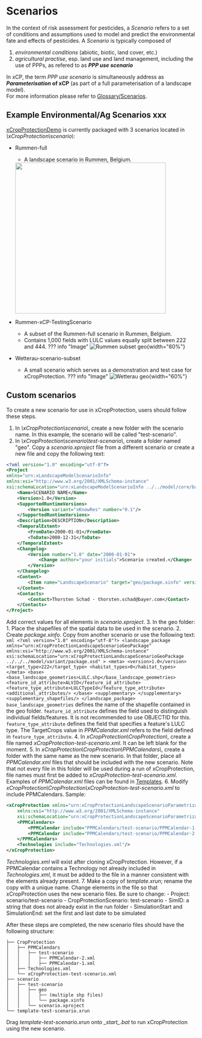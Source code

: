 # Scenarios

In the context of risk assessment for pesticides, a *Scenario* refers to a set of conditions and assumptions used to model and predict the environmental fate and effects of pesticides. A *Scenario* is typically composed of 

1. *environmental conditions* (abiotic, biotic, land cover, etc.)
2. *agricultural practise*, esp. land use and land management,  including the use of PPPs, as refered to as ***PPP use scenario***
  
In xCP, the term *PPP use scenario* is simultaneously address as ***Parameterisation* of xCP** (as part of a full parameterisation of a landscape model).  
For more information please refer to [Glossary/Scenarios](reference/glossary.md#scenario). 


## Example Environmental/Ag Scenarios xxx

 [xCropProtectionDemo](https://github.com/xlandscape/xCropProtectionDemo/tree/main) is currently packaged with 3 scenarios located in *\xCropProtection\scenario\\*:

- Rummen-full
    - A landscape scenario in Rummen, Belgium.
    <img src="img/rummen-full-geo.jpg" width="400" >  

- Rummen-xCP-TestingScenario
    - A subset of the Rummen-full scenario in Rummen, Belgium.
    - Contains 1,000 fields with LULC values equally split between 222 and 444.
    ??? info "Image"
        ![Rummen subset geo](img/rummen-subset-geo.png){width="60%"}

- Wetterau-scenario-subset
    - A small scenario which serves as a demonstration and test case for xCropProtection.
    ??? info "Image"
        ![Wetterau geo](img/wetterau-geo.jpg){width="60%"}

## Custom scenarios

To create a new scenario for use in xCropProtection, users should follow these steps.

1. In *\xCropProtection\scenario\\*, create a new folder with the scenario name. In this example, the scenario will be called "test-scenario".
2. In *\xCropProtection\scenario\test-scenario\\*, create a folder named "geo". Copy a *scenario.xproject* file from a different scenario or create a new file and copy the following text:
``` xml
<?xml version="1.0" encoding="utf-8"?>
<Project 
xmlns="urn:xLandscapeModelScenarioInfo"
xmlns:xsi="http://www.w3.org/2001/XMLSchema-instance"
xsi:schemaLocation="urn:xLandscapeModelScenarioInfo ../../model/core/base/scenario.xsd">
    <Name>SCENARIO NAME</Name>
    <Version>1.0</Version>
    <SupportedRuntimeVersions>
        <Version variant="xKnowRes" number="0.1"/>
    </SupportedRuntimeVersions>
    <Description>DESCRIPTION</Description>
    <TemporalExtent>
        <FromDate>2000-01-01</FromDate>
        <ToDate>2000-12-31</ToDate>
    </TemporalExtent>
    <Changelog>
        <Version number="1.0" date="2000-01-01">
            <Change author="your initials">Scenario created.</Change>
        </Version>
    </Changelog>
    <Content>
        <Item name="LandscapeScenario" target="geo/package.xinfo" version="1" />
    </Content>
    <Contacts>
        <Contact>Thorsten Schad - thorsten.schad@bayer.com</Contact>
    </Contacts>
</Project>
```
Add correct values for all elements in *scenario.xproject*.
3. In the geo folder:
    1. Place the shapefiles of the spatial data to be used in the scenario.
    2. Create *package.xinfo*. Copy from another scenario or use the following text:
    ```xml
    <?xml version="1.0" encoding="utf-8"?>
    <landscape_package 
        xmlns="urn:xCropProtectionLandscapeScenarioGeoPackage" 
        xmlns:xsi="http://www.w3.org/2001/XMLSchema-instance" 
        xsi:schemaLocation="urn:xCropProtectionLandscapeScenarioGeoPackage ../../../model/variant/package.xsd"
    >
    <meta>
        <version>1.0</version>
        <target_type>222</target_type>
        <habitat_types>0</habitat_types>
    </meta>
    <base>
        <base_landscape_geometries>LULC.shp</base_landscape_geometries>
        <feature_id_attribute>ALVID</feature_id_attribute>
        <feature_type_attribute>LULCTypeId</feature_type_attribute>
        <additional_attributes/>
    </base>
    <supplementary>
    </supplementary>
    <supplementary_shapefiles/>
    </landscape_package>
    ```
    `base_landscape_geometries` defines the name of the shapefile contained in the geo folder. `feature_id_attribute` defines the field used to distinguish individual fields/features. It is not recommended to use OBJECTID for this. `feature_type_attribute` defines the field that specifies a feature's LULC type. The TargetCrops value in *PPMCalendar.xml* refers to the field defined in `feature_type_attribute`.
4. In *xCropProtection\CropProtection\\*, create a file named *xCropProtection-test-scenario.xml*. It can be left blank for the moment.
5. In *xCropProtection\CropProtection\PPMCalendars\\*, create a folder with the same name as the new scenario. In that folder, place all *PPMCalendar.xml* files that should be included with the new scenario. Note that not every file in this folder will be used during a run of xCropProtection, file names must first be added to *xCropProtection-test-scenario.xml*. Examples of *PPMCalendar.xml* files can be found in [Templates](scenarios/simple-scenario.md).
6. Modify *xCropProtection\CropProtection\xCropProtection-test-scenario.xml* to include PPMCalendars. Sample:
```xml
<xCropProtection xmlns="urn:xCropProtectionLandscapeScenarioParametrization"
    xmlns:xsi="http://www.w3.org/2001/XMLSchema-instance"
    xsi:schemaLocation="urn:xCropProtectionLandscapeScenarioParametrization ../model/core/components/xCropProtection/xCropProtection.xsd">
    <PPMCalendars>
        <PPMCalendar include="PPMCalendars/test-scenario/PPMCalendar-1.xml"/>
        <PPMCalendar include="PPMCalendars/test-scenario/PPMCalendar-2.xml"/>
    </PPMCalendars>
    <Technologies include="Technologies.xml"/>
</xCropProtection>
```
*Technologies.xml* will exist after cloning xCropProtection. However, if a PPMCalendar contains a Technology not already included in *Technologies.xml*, it must be added to the file in a manner consistent with the elements already present.
7. Make a copy of *template.xrun*; rename the copy with a unique name. Change elements in the file so that xCropProtection uses the new scenario files. Be sure to change:
    - Project: scenario/test-scenario
    - CropProtectionScenario: test-scenario
    - SimID: a string that does not already exist in the run folder
    - SimulationStart and SimulationEnd: set the first and last date to be simulated

After these steps are completed, the new scenario files should have the following structure:

``` { .yaml .no-copy }
├── CropProtection
│   ├── PPMCalendars
│   │   ├── test-scenario
│   │   │   ├── PPMCalendar-2.xml
│   │   │   ├── PPMCalendar-1.xml
│   ├── Technologies.xml
│   └── xCropProtection-test-scenario.xml
├── scenario
│   ├── test-scenario
│   │   ├── geo
│   │   │   ├── (multiple shp files)
│   │   │   └── package.xinfo
│   │   └── scenario.xproject
└── template-test-scenario.xrun
```

Drag *template-test-scenario.xrun* onto *__start_\_.bat* to run xCropProtection using the new scenario.

